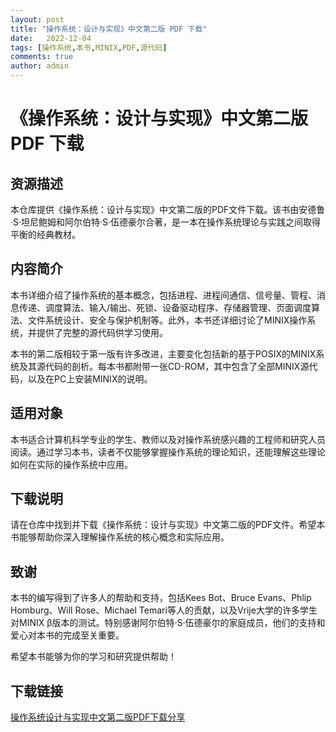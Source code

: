```yaml
---
layout: post
title: "操作系统：设计与实现》中文第二版 PDF 下载"
date:   2022-12-04
tags: [操作系统,本书,MINIX,PDF,源代码]
comments: true
author: admin
---
```

# 《操作系统：设计与实现》中文第二版 PDF 下载

## 资源描述

本仓库提供《操作系统：设计与实现》中文第二版的PDF文件下载。该书由安德鲁·S·坦尼鲍姆和阿尔伯特·S·伍德豪尔合著，是一本在操作系统理论与实践之间取得平衡的经典教材。

## 内容简介

本书详细介绍了操作系统的基本概念，包括进程、进程间通信、信号量、管程、消息传递、调度算法、输入/输出、死锁、设备驱动程序、存储器管理、页面调度算法、文件系统设计、安全与保护机制等。此外，本书还详细讨论了MINIX操作系统，并提供了完整的源代码供学习使用。

本书的第二版相较于第一版有许多改进，主要变化包括新的基于POSIX的MINIX系统及其源代码的剖析。每本书都附带一张CD-ROM，其中包含了全部MINIX源代码，以及在PC上安装MINIX的说明。

## 适用对象

本书适合计算机科学专业的学生、教师以及对操作系统感兴趣的工程师和研究人员阅读。通过学习本书，读者不仅能够掌握操作系统的理论知识，还能理解这些理论如何在实际的操作系统中应用。

## 下载说明

请在仓库中找到并下载《操作系统：设计与实现》中文第二版的PDF文件。希望本书能够帮助你深入理解操作系统的核心概念和实际应用。

## 致谢

本书的编写得到了许多人的帮助和支持，包括Kees Bot、Bruce Evans、Phlip Homburg、Will Rose、Michael Temari等人的贡献，以及Vrije大学的许多学生对MINIX β版本的测试。特别感谢阿尔伯特·S·伍德豪尔的家庭成员，他们的支持和爱心对本书的完成至关重要。

希望本书能够为你的学习和研究提供帮助！

## 下载链接

[操作系统设计与实现中文第二版PDF下载分享](https://pan.quark.cn/s/b040bbcc620c)